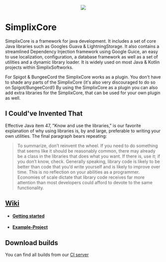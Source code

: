 <p align="center">
  <img src="https://i.imgur.com/xV1BcQj.png" />
</p>

# SimplixCore

SimplixCore is a framework for java development. It includes a set of core Java libraries such as Googles Guava & LightningStorage. It also contains a streamlined Dependency Injection framework using Google Guice, an easy to use localization, configuration, a database framework as well as a set of utilities and a dynamic library loader. It is widely used on most Java & Kotlin projects within SimplixSoftworks.

For Spigot & BungeeCord the SimplixCore works as a plugin. You don't have to shade any parts of the SimplixCore (it's also very discouraged to do so on Spigot/BungeeCord!) By using the SimplixCore as a plugin you can also add extra libraries for the SimplixCore, that can be used for your own plugin as well.
## I Could've Invented That
Effective Java item 47, "Know and use the libraries," is our favorite explanation of why using libraries is, by and large,
preferable to writing your own utilities. The final paragraph bears repeating:

> To summarize, don’t reinvent the wheel. If you need to do something that seems like it should be reasonably common,
> there may already be a class in the libraries that does what you want. If there is,
>use it; if you don’t know, check. Generally speaking, library code is likely to be better 
> than code that you’d write yourself and is likely to improve over time. This is no reflection 
>on your abilities as a programmer. Economies of scale dictate that library code receives far 
> more attention than most developers could afford to devote to the same functionality.

## [Wiki](https://github.com/Simplix-Softworks/SimplixCore/wiki)
- #### [Getting started](https://github.com/Simplix-Softworks/SimplixCore/wiki/Getting-started)
- #### [Example-Project](https://github.com/Simplix-Softworks/SimplixExample)


## Download builds
You can find all builds from our [CI server](https://ci.exceptionflug.de/job/SimplixCore/)
